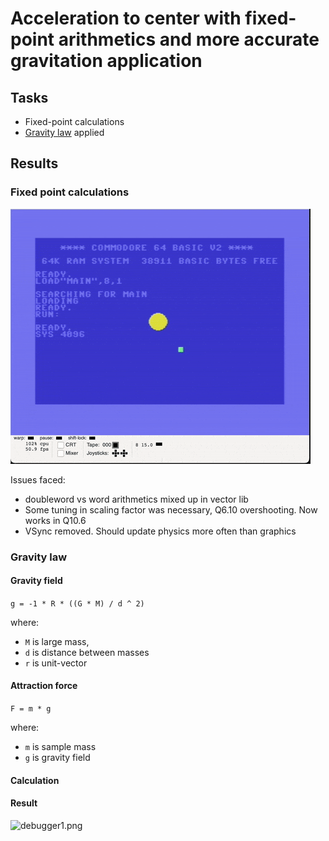 # Acceleration to center with fixed-point arithmetics and more accurate gravitation application

## Tasks

* Fixed-point calculations
* [Gravity law](https://en.wikipedia.org/wiki/Gravitational_acceleration) applied 

## Results

### Fixed point calculations

![debugger1.png](images/debuggerFixedPoint.gif)

Issues faced:

* doubleword vs word arithmetics mixed up in vector lib
* Some tuning in scaling factor was necessary, Q6.10 overshooting. Now works in Q10.6 
* VSync removed. Should update physics more often than graphics 

### Gravity law

#### Gravity field
`g = -1 * R * ((G * M) / d ^ 2)`

where:

* `M` is large mass,
* `d` is distance between masses 
* `r` is unit-vector

#### Attraction force

`F = m * g`

where:

* `m` is sample mass
* `g` is gravity field

#### Calculation



#### Result

![debugger1.png](images/debuggerGravityForce.gif)
